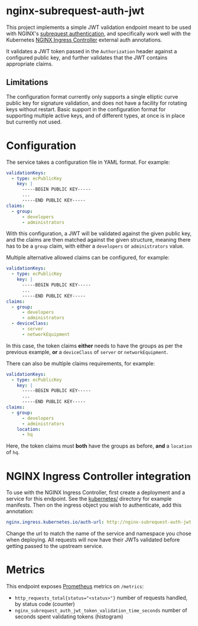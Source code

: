 # nginx-subrequest-auth-jwt
This project implements a simple JWT validation endpoint meant to be used with NGINX's [subrequest authentication](https://docs.nginx.com/nginx/admin-guide/security-controls/configuring-subrequest-authentication/), and specifically work well with the Kubernetes [NGINX Ingress Controller](https://github.com/kubernetes/ingress-nginx) external auth annotations.

It validates a JWT token passed in the `Authorization` header against a configured public key, and further validates that the JWT contains appropriate claims.

## Limitations
The configuration format currently only supports a single elliptic curve public key for signature validation, and does not have a facility for rotating keys without restart. Basic support in the configuration format for supporting multiple active keys, and of different types, at once is in place but currently not used.

# Configuration
The service takes a configuration file in YAML format. For example:

```yaml
validationKeys:
  - type: ecPublicKey
    key: |
      -----BEGIN PUBLIC KEY-----
      ...
      -----END PUBLIC KEY-----
claims:
  - group:
      - developers
      - administrators
```

With this configuration, a JWT will be validated against the given public key, and the claims are then matched against the given structure, meaning there has to be a `group` claim, with either a `developers` or `administrators` value.

Multiple alternative allowed claims can be configured, for example:

```yaml
validationKeys:
  - type: ecPublicKey
    key: |
      -----BEGIN PUBLIC KEY-----
      ...
      -----END PUBLIC KEY-----
claims:
  - group:
      - developers
      - administrators
  - deviceClass:
      - server
      - networkEquipment
```

In this case, the token claims **either** needs to have the groups as per the previous example, **or** a `deviceClass` of `server` or `networkEquipment`.

There can also be multiple claims requirements, for example:

```yaml
validationKeys:
  - type: ecPublicKey
    key: |
      -----BEGIN PUBLIC KEY-----
      ...
      -----END PUBLIC KEY-----
claims:
  - group:
      - developers
      - administrators
    location:
      - hq
```

Here, the token claims must **both** have the groups as before, **and** a `location` of `hq`.

# NGINX Ingress Controller integration
To use with the NGINX Ingress Controller, first create a deployment and a service for this endpoint. See the [kubernetes/](kubernetes/) directory for example manifests. Then on the ingress object you wish to authenticate, add this annotation:

```yaml
nginx.ingress.kubernetes.io/auth-url: http://nginx-subrequest-auth-jwt.default.svc.cluster.local:8080/validate
```

Change the url to match the name of the service and namespace you chose when deploying. All requests will now have their JWTs validated before getting passed to the upstream service.

# Metrics
This endpoint exposes [Prometheus](https://prometheus.io) metrics on `/metrics`:

- `http_requests_total{status="<status>"}` number of requests handled, by status code (counter)
- `nginx_subrequest_auth_jwt_token_validation_time_seconds` number of seconds spent validating tokens (histogram)
